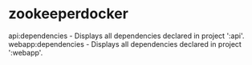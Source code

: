 # zookeeperdocker
api:dependencies - Displays all dependencies declared in project ':api'.
webapp:dependencies - Displays all dependencies declared in project ':webapp'.